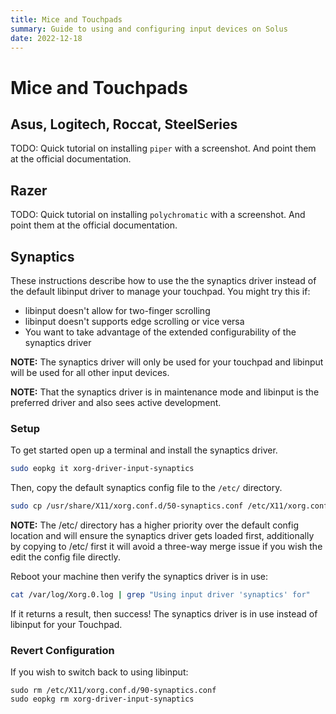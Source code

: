 ```yaml
---
title: Mice and Touchpads
summary: Guide to using and configuring input devices on Solus
date: 2022-12-18
---
```


# Mice and Touchpads

## Asus, Logitech, Roccat, SteelSeries

TODO: Quick tutorial on installing `piper` with a screenshot. And point them at the official documentation.

## Razer

TODO: Quick tutorial on installing `polychromatic` with a screenshot. And point them at the official documentation.

## Synaptics

These instructions describe how to use the the synaptics driver instead of the default libinput driver to manage your touchpad. You might try this if:

- libinput doesn't allow for two-finger scrolling
- libinput doesn't supports edge scrolling or vice versa
- You want to take advantage of the extended configurability of the synaptics driver

**NOTE:** The synaptics driver will only be used for your touchpad and libinput will be used for all other input devices.

**NOTE:** That the synaptics driver is in maintenance mode and libinput is the preferred driver and also sees active development.

### Setup

To get started open up a terminal and install the synaptics driver.

```bash
sudo eopkg it xorg-driver-input-synaptics
```

Then, copy the default synaptics config file to the `/etc/` directory.

```bash
sudo cp /usr/share/X11/xorg.conf.d/50-synaptics.conf /etc/X11/xorg.conf.d/90-synaptics.conf
```

**NOTE:** The /etc/ directory has a higher priority over the default config location and will ensure the synaptics driver gets loaded first, additionally by copying to /etc/ first it will avoid a three-way merge issue if you wish the edit the config file directly.

Reboot your machine then verify the synaptics driver is in use:

```bash
cat /var/log/Xorg.0.log | grep "Using input driver 'synaptics' for"
```

If it returns a result, then success! The synaptics driver is in use instead of libinput for your Touchpad.

### Revert Configuration

If you wish to switch back to using libinput:

```
sudo rm /etc/X11/xorg.conf.d/90-synaptics.conf
sudo eopkg rm xorg-driver-input-synaptics
```
